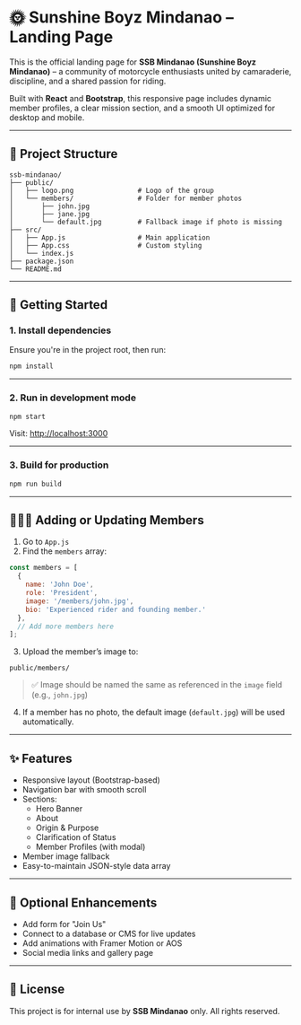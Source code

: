
# 🌞 Sunshine Boyz Mindanao – Landing Page

This is the official landing page for **SSB Mindanao (Sunshine Boyz Mindanao)** – a community of motorcycle enthusiasts united by camaraderie, discipline, and a shared passion for riding.

Built with **React** and **Bootstrap**, this responsive page includes dynamic member profiles, a clear mission section, and a smooth UI optimized for desktop and mobile.

---

## 📁 Project Structure

```
ssb-mindanao/
├── public/
│   ├── logo.png                # Logo of the group
│   └── members/                # Folder for member photos
│       ├── john.jpg
│       ├── jane.jpg
│       └── default.jpg         # Fallback image if photo is missing
├── src/
│   ├── App.js                  # Main application
│   ├── App.css                 # Custom styling
│   └── index.js
├── package.json
└── README.md
```

---

## 🚀 Getting Started

### 1. Install dependencies

Ensure you're in the project root, then run:

```bash
npm install
```

---

### 2. Run in development mode

```bash
npm start
```

Visit: [http://localhost:3000](http://localhost:3000)

---

### 3. Build for production

```bash
npm run build
```

---

## 🧑‍🤝‍🧑 Adding or Updating Members

1. Go to `App.js`
2. Find the `members` array:
```js
const members = [
  {
    name: 'John Doe',
    role: 'President',
    image: '/members/john.jpg',
    bio: 'Experienced rider and founding member.'
  },
  // Add more members here
];
```

3. Upload the member’s image to:
```
public/members/
```

> ✅ Image should be named the same as referenced in the `image` field (e.g., `john.jpg`)

4. If a member has no photo, the default image (`default.jpg`) will be used automatically.

---

## ✨ Features

- Responsive layout (Bootstrap-based)
- Navigation bar with smooth scroll
- Sections:
  - Hero Banner
  - About
  - Origin & Purpose
  - Clarification of Status
  - Member Profiles (with modal)
- Member image fallback
- Easy-to-maintain JSON-style data array

---

## 🔧 Optional Enhancements

- Add form for "Join Us"
- Connect to a database or CMS for live updates
- Add animations with Framer Motion or AOS
- Social media links and gallery page

---

## 📄 License

This project is for internal use by **SSB Mindanao** only. All rights reserved.
